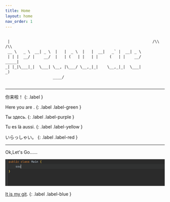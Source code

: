 ```yaml
---
title: Home
layout: home
nav_order: 1
---
```


```text

 |                                                               /\\    /\\  
 __ \   _ \  __| _ \  |   |  _ \  |   |  __|   _` |  __| _ \                 
 | | |  __/ |    __/  |   | (   | |   | |     (   | |    __/       _____|    
_| |_|\___|_|  \___| \__, |\___/ \__,_|_|    \__,_|_|  \___|              _) 
                     ____/                                                   


```

---

你来啦！
{: .label }

Here you are .
{: .label .label-green }

Ты здесь.
{: .label .label-purple }

Tu es là aussi.
{: .label .label-yellow }

いらっしゃい。
{: .label .label-red }

--- 
Ok,Let's Go……


![hello_world.gif](assets%2Fimages%2Fhello_world.gif)


[It is my git](https://github.com/deipss).
{: .label .label-blue }




